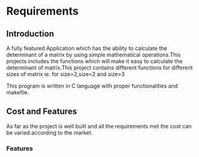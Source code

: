 #                                                                       Requirements #

## Introduction ##

A fully featured Application which has the ability to calculate the determinant of a matrix by using simple mathematical operations.This projects includes the functions which will make it easy to calculate the determinant of matrix.This project contains different functions for different sizes of matrix ie. for size=2,size=2 and size>3

This program is written in C language with proper functionalities and makefile.

## Cost and Features   ##

As far as the project is well built and all the requirements met the cost can be varied according to the market.

### Features  ###




